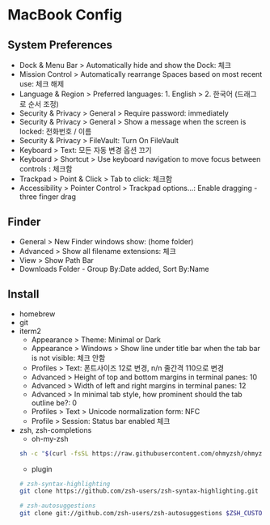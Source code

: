 # MacBook Config
## System Preferences
* Dock & Menu Bar > Automatically hide and show the Dock: 체크
* Mission Control > Automatically rearrange Spaces based on most recent use: 체크 해제
* Language & Region > Preferred languages: 1. English > 2. 한국어 (드래그로 순서 조정)
* Security & Privacy > General > Require password: immediately
* Security & Privacy > General > Show a message when the screen is locked: 전화번호 / 이름
* Security & Privacy > FileVault: Turn On FileVault
* Keyboard > Text: 모든 자동 변경 옵션 끄기
* Keyboard > Shortcut > Use keyboard navigation to move focus between controls : 체크함
* Trackpad > Point & Click > Tab to click: 체크함
* Accessibility > Pointer Control > Trackpad options...: Enable dragging - three finger drag
## Finder
* General > New Finder windows show: (home folder)
* Advanced > Show all filename extensions: 체크
* View > Show Path Bar
* Downloads Folder - Group By:Date added, Sort By:Name

## Install
* homebrew
* git
* iterm2
  * Appearance > Theme: Minimal or Dark
  * Appearance > Windows > Show line under title bar when the tab bar is not visible: 체크 안함    
  * Profiles > Text: 폰트사이즈 12로 변경, n/n 줄간격 110으로 변경
  * Advanced > Height of top and bottom margins in terminal panes: 10
  * Advanced > Width of left and right margins in terminal panes: 12
  * Advanced > In minimal tab style, how prominent should the tab outline be?: 0
  * Profiles > Text > Unicode normalization form: NFC
  * Profile > Session: Status bar enabled 체크
* zsh, zsh-completions
  * oh-my-zsh
  ``` bash
  sh -c "$(curl -fsSL https://raw.githubusercontent.com/ohmyzsh/ohmyzsh/master/tools/install.sh)"
  ```
  * plugin
  ``` bash
  # zsh-syntax-highlighting
  git clone https://github.com/zsh-users/zsh-syntax-highlighting.git ${ZSH_CUSTOM:-~/.oh-my-zsh/custom}/plugins/zsh-syntax-highlighting

  # zsh-autosuggestions
  git clone git://github.com/zsh-users/zsh-autosuggestions $ZSH_CUSTOM/plugins/zsh-autosuggestions
  ```
